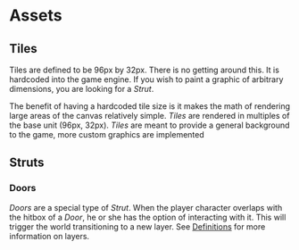 # Assets

## Tiles

Tiles are defined to be 96px by 32px. There is no getting around this. It is hardcoded into the game engine. If you wish to paint a graphic of arbitrary dimensions, you are looking for a _Strut_. 

The benefit of having a hardcoded tile size is it makes the math of rendering large areas of the canvas relatively simple. _Tiles_ are rendered in multiples of the base unit (96px, 32px). _Tiles_ are meant to provide a general background to the game, more custom graphics are implemented 


## Struts

### Doors

_Doors_ are a special type of _Strut_. When the player character overlaps with the hitbox of a _Door_, he or she has the option of interacting with it. This will trigger the world transitioning to a new layer. See [Definitions](./DEFINITIONS.md) for more information on layers.